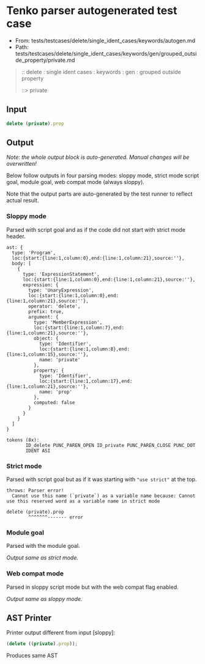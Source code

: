 # Tenko parser autogenerated test case

- From: tests/testcases/delete/single_ident_cases/keywords/autogen.md
- Path: tests/testcases/delete/single_ident_cases/keywords/gen/grouped_outside_property/private.md

> :: delete : single ident cases : keywords : gen : grouped outside property
>
> ::> private

## Input


`````js
delete (private).prop
`````

## Output

_Note: the whole output block is auto-generated. Manual changes will be overwritten!_

Below follow outputs in four parsing modes: sloppy mode, strict mode script goal, module goal, web compat mode (always sloppy).

Note that the output parts are auto-generated by the test runner to reflect actual result.

### Sloppy mode

Parsed with script goal and as if the code did not start with strict mode header.

`````
ast: {
  type: 'Program',
  loc:{start:{line:1,column:0},end:{line:1,column:21},source:''},
  body: [
    {
      type: 'ExpressionStatement',
      loc:{start:{line:1,column:0},end:{line:1,column:21},source:''},
      expression: {
        type: 'UnaryExpression',
        loc:{start:{line:1,column:0},end:{line:1,column:21},source:''},
        operator: 'delete',
        prefix: true,
        argument: {
          type: 'MemberExpression',
          loc:{start:{line:1,column:7},end:{line:1,column:21},source:''},
          object: {
            type: 'Identifier',
            loc:{start:{line:1,column:8},end:{line:1,column:15},source:''},
            name: 'private'
          },
          property: {
            type: 'Identifier',
            loc:{start:{line:1,column:17},end:{line:1,column:21},source:''},
            name: 'prop'
          },
          computed: false
        }
      }
    }
  ]
}

tokens (8x):
       ID_delete PUNC_PAREN_OPEN ID_private PUNC_PAREN_CLOSE PUNC_DOT
       IDENT ASI
`````

### Strict mode

Parsed with script goal but as if it was starting with `"use strict"` at the top.

`````
throws: Parser error!
  Cannot use this name (`private`) as a variable name because: Cannot use this reserved word as a variable name in strict mode

delete (private).prop
        ^^^^^^^------- error
`````


### Module goal

Parsed with the module goal.

_Output same as strict mode._

### Web compat mode

Parsed in sloppy script mode but with the web compat flag enabled.

_Output same as sloppy mode._

## AST Printer

Printer output different from input [sloppy]:

````js
(delete ((private).prop));
````

Produces same AST
